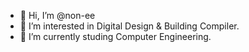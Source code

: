 - 👋 Hi, I’m @non-ee
- 👀 I’m interested in Digital Design & Building Compiler.
- 🌱 I’m currently studing Computer Engineering.

<!---
non-ee/non-ee is a ✨ special ✨ repository because its `README.md` (this file) appears on your GitHub profile.
You can click the Preview link to take a look at your changes.
--->
